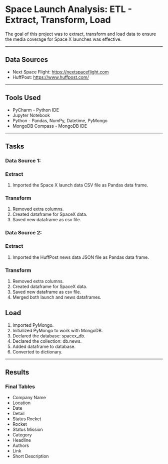 # Space Launch Analysis: ETL - Extract, Transform, Load
The goal of this project was to extract, transform and load data to ensure the media coverage for Space X launches was effective.  

---
## Data Sources
* Next Space Flight:  https://nextspaceflight.com
* HuffPost:  https://www.huffpost.com/

---
## Tools Used
* PyCharm - Python IDE
* Jupyter Notebook
* Python - Pandas, NumPy, Datetime, PyMongo
* MongoDB Compass - MongoDB IDE

---
## Tasks
### Data Source 1:
### Extract
1.  Imported the Space X launch data CSV file as Pandas data frame.

### Transform
1.  Removed extra columns.
2.  Created dataframe for SpaceX data.
3.  Saved new dataframe as csv file.  

### Data Source 2:
### Extract
1.  Imported the HuffPost news data JSON file as Pandas data frame.

### Transform
1.  Removed extra columns.
2.  Created dataframe for SpaceX data.
3.  Saved new dataframe as csv file.
4.  Merged both launch and news dataframes.

## Load
1.  Imported PyMongo.
2.  Initialized PyMongo to work with MongoDB.
3.  Declared the database:  spacex_db.
4.  Declared the collection:  db.news.
5.  Added dataframe to database.
6.  Converted to dictionary.

---
## Results

### Final Tables
* Company Name
* Location
* Date
* Detail
* Status Rocket
* Rocket
* Status Mission
* Category
* Headline
* Authors
* Link
* Short Description


